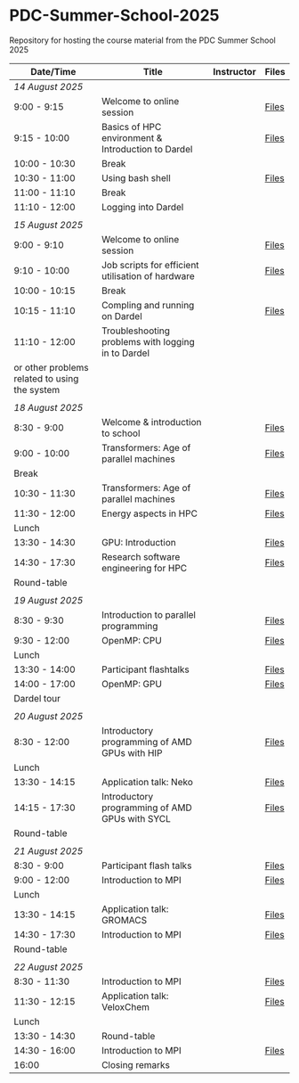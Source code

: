 # PDC-Summer-School-2025
Repository for hosting the course material from the PDC Summer School 2025

| Date/Time			| Title    											| Instructor       		| Files										|
|----------         |----------											|----------				|----------									|  
| *14 August 2025*  |    												|    					| 											|
| 9:00 - 9:15    	| Welcome to online session 						| 						| [Files](introduction/README.md)			|
| 9:15 - 10:00    	| Basics of HPC environment & Introduction to Dardel						|    					| [Files](introduction/PDC_Summer_School_2025_1.Introduction_to_HPC_Dardel.pdf)			|
| 10:00 - 10:30     | Break                      |                    |                            |
| 10:30 - 11:00    	| Using bash shell 									| 						| [Files](introduction/README.md)			|
| 11:00 - 11:10			| Break													|						|											|
| 11:10 - 12:00    	| Logging into Dardel	 							|    					| 			|
|					|													|						|											|
| *15 August 2025*  |    												|    					| 											|
| 9:00 - 9:10    	| Welcome to online session 						| 						| [Files](introduction/README.md)			|
| 9:10 - 10:00    	| Job scripts for efficient utilisation of hardware 							|    					| [Files](introduction/README.md)			|
| 10:00 - 10:15				| Break													|						|											|
| 10:15 - 11:10    	| Compling and running on Dardel | 						| [Files](introduction/compile_run_dardel.pdf)			|
| 11:10 - 12:00    	| Troubleshooting problems with logging in to Dardel
or other problems related to using the system	 				|    					| 		|
|					|													|						|											|
| *18 August 2025*  |    												|    					| 											|
| 8:30 - 9:00    	| Welcome \& introduction to school 				| 						| [Files](introduction/README.md)			|
| 9:00 - 10:00    	| Transformers: Age of parallel machines   			|    					| [Files](architecture/README.md)			|
| Break				|													|						|											|
| 10:30 - 11:30    	| Transformers: Age of parallel machines 			| 						| [Files](architecture/README.md)			|
| 11:30 - 12:00    	| Energy aspects in HPC	 							|    					| [Files](introduction/README.md)			|
| Lunch				|													|						|											|
| 13:30 - 14:30    	| GPU: Introduction 								| 						| [Files](gpu-programming/README.md)		|
| 14:30 - 17:30    	| Research software engineering for HPC	 			|    					| [Files](introduction/README.md)			|
| Round-table		|													|						|											|
|					|													|						|											|
| *19 August 2025*  |    												|    					| 											|	
| 8:30 - 9:30    	| Introduction to parallel programming 				| 						| [Files](parallel-programming/README.md)	|
| 9:30 - 12:00    	| OpenMP: CPU   									|    					| [Files](parallel-programming/openmp_cpu)	|
| Lunch				|													|						|											|
| 13:30 - 14:00    	| Participant flashtalks 							| 						| [Files](participant-flashtalks/README.md)	|
| 14:00 - 17:00    	| OpenMP: GPU	 									|    					| [Files](parallel-programming/openmp_gpu)	|
| Dardel tour		|													|						|											|
|					|													|						|											|
| *20 August 2025*  |    												|    					| 											|
| 8:30 - 12:00    	| Introductory programming of AMD GPUs with HIP 	| 						| [Files](gpu-programming/README.md)		|
| Lunch				|													|						|											|
| 13:30 - 14:15    	| Application talk: Neko 							| 						| [Files](application-talks/README.md)		|
| 14:15 - 17:30    	| Introductory programming of AMD GPUs with SYCL	|    					| [Files](parallel-programming/README.md)	|
| Round-table		|													|						|											|
|					|													|						|											|
| *21 August 2025*  |    												|    					| 											|
| 8:30 - 9:00    	| Participant flash talks 							| 						| [Files](participant-flashtalks/README.md)	|
| 9:00 - 12:00    	| Introduction to MPI 					  			|    					| [Files](parallel-programming/README.md)	|
| Lunch				|													|						|											|
| 13:30 - 14:15    	| Application talk: GROMACS 						| 						| [Files](application-talks/README.md)		|
| 14:30 - 17:30    	| Introduction to MPI	 							|    					| [Files](parallel-programming/README.md)	|
| Round-table		|													|						|											|
|					|													|						|											|
| *22 August 2025*  |    												|    					| 											|
| 8:30 - 11:30    	| Introduction to MPI	 							| 						| [Files](parallel-programming/README.md) 	|
| 11:30 - 12:15    	| Application talk: VeloxChem 					  	|    					| [Files](application-talks/README.md)		|
| Lunch				|													|						|											|
| 13:30 - 14:30    	| Round-table 										| 						| 											|
| 14:30 - 16:00    	| Introduction to MPI	 							|    					| [Files](parallel-programming/README.md)	|
| 16:00				| Closing remarks									|						|											|


